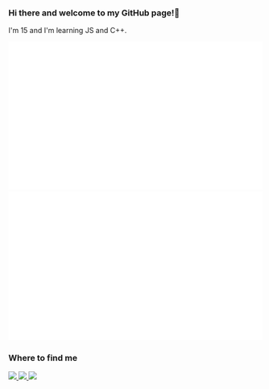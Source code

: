 ### Hi there and welcome to my GitHub page!👋

I'm 15 and I'm learning JS and C++.

![Overview](https://raw.githubusercontent.com/comav/stats/main/generated/overview.svg)
![Languages](https://raw.githubusercontent.com/comav/stats/main/generated/languages.svg)

### Where to find me
<div styles="display: flex; flex-direction: row">
	<a href="https://discord.com/channels/@me/comav/">
		<img src = "https://img.shields.io/badge/-Discord-%23000000?style=for-the-badge&logo=discord">
	</a>
	<a href="https://twitter.com/comav_v5x">
		<img src = "https://img.shields.io/badge/twitter-black?style=for-the-badge&logo=twitter">
	</a>
	<a href="https://t.me/Pogromist39">
		<img src = "https://img.shields.io/badge/telegram-black?style=for-the-badge&logo=telegram">
	</a>
</div>
